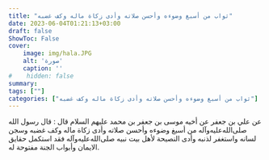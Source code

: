 ```yaml
---
title: "ثواب من أسبغ وضوءه وأحسن صلاته وأدى زكاة ماله وكف غضبه"
date: 2023-06-04T01:21:13+03:00
draft: false
ShowToc: False
cover:
    image: img/hala.JPG
    alt: 'صورة'
    caption: ''
#    hidden: false
summary: 
tags: [""]
categories: ["ثواب من أسبغ وضوءه وأحسن صلاته وأدى زكاة ماله وكف غضبه"]
---
```

عن علي بن جعفر عن أخيه موسى بن جعفر بن محمد عليهم
السلام قال : قال رسول الله صلى‌الله‌عليه‌وآله من أسبغ وضوءه وأحسن صلاته وأدى
زكاة ماله وكف غضبه وسجن لسانه واستغفر لذنبه وأدى النصيحة لأهل
بيت نبيه صلى‌الله‌عليه‌وآله فقد استكمل حقايق الايمان وأبواب الجنة مفتوحة له.

